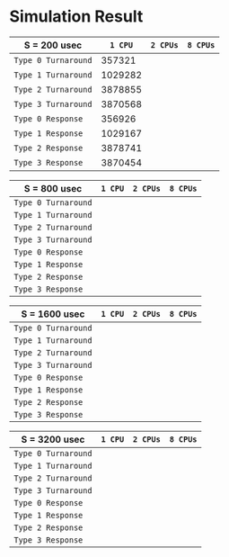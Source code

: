 # Simulation Result

| S = 200 usec        | `1 CPU` | `2 CPUs` | `8 CPUs` |
| ------------------- | ------- | -------- | -------- |
| `Type 0 Turnaround` | 357321  |          |          |
| `Type 1 Turnaround` | 1029282 |          |          |
| `Type 2 Turnaround` | 3878855 |          |          |
| `Type 3 Turnaround` | 3870568 |          |          |
| `Type 0 Response`   | 356926  |          |          |
| `Type 1 Response`   | 1029167 |          |          |
| `Type 2 Response`   | 3878741 |          |          |
| `Type 3 Response`   | 3870454 |          |          |

| S = 800 usec        | `1 CPU` | `2 CPUs` | `8 CPUs` |
| ------------------- | ------- | -------- | -------- |
| `Type 0 Turnaround` |         |          |          |
| `Type 1 Turnaround` |         |          |          |
| `Type 2 Turnaround` |         |          |          |
| `Type 3 Turnaround` |         |          |          |
| `Type 0 Response`   |         |          |          |
| `Type 1 Response`   |         |          |          |
| `Type 2 Response`   |         |          |          |
| `Type 3 Response`   |         |          |          |

| S = 1600 usec       | `1 CPU` | `2 CPUs` | `8 CPUs` |
| ------------------- | ------- | -------- | -------- |
| `Type 0 Turnaround` |         |          |          |
| `Type 1 Turnaround` |         |          |          |
| `Type 2 Turnaround` |         |          |          |
| `Type 3 Turnaround` |         |          |          |
| `Type 0 Response`   |         |          |          |
| `Type 1 Response`   |         |          |          |
| `Type 2 Response`   |         |          |          |
| `Type 3 Response`   |         |          |          |

| S = 3200 usec       | `1 CPU` | `2 CPUs` | `8 CPUs` |
| ------------------- | ------- | -------- | -------- |
| `Type 0 Turnaround` |         |          |          |
| `Type 1 Turnaround` |         |          |          |
| `Type 2 Turnaround` |         |          |          |
| `Type 3 Turnaround` |         |          |          |
| `Type 0 Response`   |         |          |          |
| `Type 1 Response`   |         |          |          |
| `Type 2 Response`   |         |          |          |
| `Type 3 Response`   |         |          |          |
